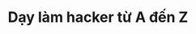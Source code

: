 ---
layout: tag
title: Dạy làm hacker từ A đến Z
excerpt: Tổng hợp các bài viết dạy bạn làm hacker từ A đến Z đầy đủ các hướng dẫn dễ hiểu nhất. Các bài học đầu tiên để trở thành hacker
permalink: /tags/day-lam-hacker-tu-a-z
tag_name: day-lam-hacker-tu-a-z
---
